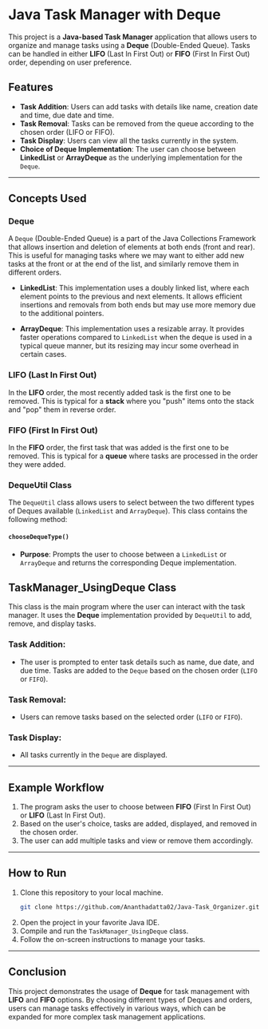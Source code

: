 
# Java Task Manager with Deque

This project is a **Java-based Task Manager** application that allows users to organize and manage tasks using a **Deque** (Double-Ended Queue). Tasks can be handled in either **LIFO** (Last In First Out) or **FIFO** (First In First Out) order, depending on user preference.

## Features
- **Task Addition**: Users can add tasks with details like name, creation date and time, due date and time.
- **Task Removal**: Tasks can be removed from the queue according to the chosen order (LIFO or FIFO).
- **Task Display**: Users can view all the tasks currently in the system.
- **Choice of Deque Implementation**: The user can choose between **LinkedList** or **ArrayDeque** as the underlying implementation for the `Deque`.

---

## Concepts Used

### **Deque**
A `Deque` (Double-Ended Queue) is a part of the Java Collections Framework that allows insertion and deletion of elements at both ends (front and rear). This is useful for managing tasks where we may want to either add new tasks at the front or at the end of the list, and similarly remove them in different orders.

- **LinkedList**: This implementation uses a doubly linked list, where each element points to the previous and next elements. It allows efficient insertions and removals from both ends but may use more memory due to the additional pointers.
  
- **ArrayDeque**: This implementation uses a resizable array. It provides faster operations compared to `LinkedList` when the deque is used in a typical queue manner, but its resizing may incur some overhead in certain cases.

### **LIFO (Last In First Out)**
In the **LIFO** order, the most recently added task is the first one to be removed. This is typical for a **stack** where you "push" items onto the stack and "pop" them in reverse order.

### **FIFO (First In First Out)**
In the **FIFO** order, the first task that was added is the first one to be removed. This is typical for a **queue** where tasks are processed in the order they were added.

### **DequeUtil Class**
The `DequeUtil` class allows users to select between the two different types of Deques available (`LinkedList` and `ArrayDeque`). This class contains the following method:

#### `chooseDequeType()`
- **Purpose**: Prompts the user to choose between a `LinkedList` or `ArrayDeque` and returns the corresponding Deque implementation.

## TaskManager_UsingDeque Class
This class is the main program where the user can interact with the task manager. It uses the **Deque** implementation provided by `DequeUtil` to add, remove, and display tasks.

### Task Addition:
- The user is prompted to enter task details such as name, due date, and due time. Tasks are added to the `Deque` based on the chosen order (`LIFO` or `FIFO`).

### Task Removal:
- Users can remove tasks based on the selected order (`LIFO` or `FIFO`).

### Task Display:
- All tasks currently in the `Deque` are displayed.

---

## Example Workflow
1. The program asks the user to choose between **FIFO** (First In First Out) or **LIFO** (Last In First Out).
2. Based on the user's choice, tasks are added, displayed, and removed in the chosen order.
3. The user can add multiple tasks and view or remove them accordingly.

---

## How to Run

1. Clone this repository to your local machine.
    ```bash
   git clone https://github.com/Ananthadatta02/Java-Task_Organizer.git
    ```
3. Open the project in your favorite Java IDE.
4. Compile and run the `TaskManager_UsingDeque` class.
5. Follow the on-screen instructions to manage your tasks.

---

## Conclusion
This project demonstrates the usage of **Deque** for task management with **LIFO** and **FIFO** options. By choosing different types of Deques and orders, users can manage tasks effectively in various ways, which can be expanded for more complex task management applications.
